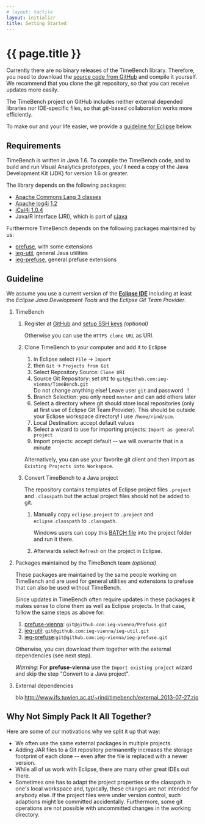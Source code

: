 ```yaml
---
# layout: tactile
layout: initializr
title: Getting Started
---
```


# {{ page.title }}

Currently there are no binary releases of the TimeBench library.
Therefore, you need to download the [source code from GitHub](https://github.com/ieg-vienna/TimeBench) and compile it yourself.
We recommend that you clone the git repository, so that you can receive updates more easily.

The TimeBench project on GitHub includes neither external depended libraries nor IDE-specific files,
so that _git_-based collaboration works more efficiently.

To make our and your life easier, we provide a [guideline for Eclipse](#toc_2) below.


## Requirements

TimeBench is written in Java 1.6. To compile the TimeBench code, and to build
and run Visual Analytics prototypes, you'll need a copy of the Java Development
Kit (JDK) for version 1.6 or greater.

The library depends on the following packages:

- [Apache Commons Lang 3 classes](http://commons.apache.org/proper/commons-lang/)
- [Apache log4j 1.2](http://logging.apache.org/log4j/1.2/)
- [iCal4j 1.0.4](http://sourceforge.net/projects/ical4j/)
- Java/R Interface (JRI), which is part of [rJava](http://www.rforge.net/rJava/)

Furthermore TimeBench depends on the following packages maintained by us:

- [prefuse](https://github.com/ieg-vienna/Prefuse), with some extensions
- [ieg-util](https://github.com/ieg-vienna/ieg-util), general Java utilities
- [ieg-prefuse](https://github.com/ieg-vienna/ieg-prefuse), general prefuse extensions


## Guideline

We assume you use a current version of the [**Eclipse IDE**](http://www.eclipse.org/downloads/)
including at least the _Eclipse Java Development Tools_ and the _Eclipse Git Team Provider_.

1. TimeBench

    1. Register at [GitHub](https://github.com/)
        and [setup SSH keys](https://help.github.com/articles/generating-ssh-keys) _(optional)_

        Otherwise you can use the `HTTPS clone URL` as URI.

    2. Clone TimeBench to your computer and add it to Eclipse
        1. in Eclipse select `File` -> `Import`
        2. then `Git` -> `Projects from Git`
        3. Select Repository Source: `Clone URI`
        4. Source Git Repository: set `URI` to `git@github.com:ieg-vienna/TimeBench.git`<br>
            Do not change anything else! Leave user `git` and password ` `!
        5. Branch Selection: you only need `master` and can add others later
        6. Select a directory where git should store local repositories (only at first use of Eclipse Git Team Provider).
            This should be outside your Eclipse workspace directory!
            I use `/home/rind/scm`.
        7. Local Destination: accept default values
        8. Select a wizard to use for importing projects: `Import as general project`
        9. Import projects: accept default -- we will overwrite that in a minute

        Alternatively, you can use your favorite git client and then import as `Existing Projects into Workspace`.

    3. Convert TimeBench to a Java project

        The repository contains templates of Eclipse project files `.project` and `.classpath`
        but the actual project files should not be added to git.

        1. Manually copy `eclipse.project` to `.project` and `eclipse.classpath` to `.classpath`.

            Windows users can copy this [BATCH file](downloads/make-eclipse-project.bat) into the project folder and run it there.

        2. Afterwards select `Refresh` on the project in Eclipse.

2. Packages maintained by the TimeBench team _(optional)_

    These packages are maintained by the same people working on TimeBench
    and are used for general utilities and extensions to prefuse
    that can also be used without TimeBench.

    Since updates in TimeBench often require updates in these packages
    it makes sense to clone them as well as Eclipse projects.
    In that case, follow the same steps as above for:

    1. [prefuse-vienna](https://github.com/ieg-vienna/Prefuse): `git@github.com:ieg-vienna/Prefuse.git`
    2. [ieg-util](https://github.com/ieg-vienna/ieg-util): `git@github.com:ieg-vienna/ieg-util.git`
    3. [ieg-prefuse](https://github.com/ieg-vienna/ieg-prefuse):`git@github.com:ieg-vienna/ieg-prefuse.git`

    Otherwise, you can download them together with the external dependencies (see next step).

    _Warning:_ For **prefuse-vienna** use the `Import existing project` wizard and skip the step "Convert to a Java project".

3. External dependencies

    bla <http://www.ifs.tuwien.ac.at/~rind/timebench/external_2013-07-27.zip>

## Why Not Simply Pack It All Together?

Here are some of our motivations why we split it up that way:

- We often use the same external packages in multiple projects.
- Adding JAR files to a Git repository permanently increases the storage footprint
    of each clone -- even after the file is replaced with a newer version.
- While all of us work with Eclipse, there are many other great IDEs out there.
- Sometimes one has to adapt the project properties or the classpath in one's local workspace
    and, typically, these changes are not intended for anybody else.
    If the project files were under version control, such adaptions might be committed accidentally.
    Furthermore, some git operations are not possible with uncommitted changes in the working directory.

